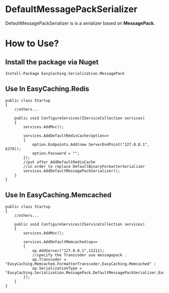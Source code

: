 # DefaultMessagePackSerializer

DefaultMessagePackSerializer is is a serializer based on **MessagePack**.

# How to Use?

## Install the package via Nuget

```
Install-Package EasyCaching.Serialization.MessagePack
```

## Use In EasyCaching.Redis

```
public class Startup
{
    //others...

    public void ConfigureServices(IServiceCollection services)
    {
        services.AddMvc();

        services.AddDefaultRedisCache(option=>
        {                
            option.Endpoints.Add(new ServerEndPoint("127.0.0.1", 6379));
            option.Password = "";                                                  
        });
        //put after AddDefaultRedisCache
        //in order to replace DefaultBinaryFormatterSerializer
        services.AddDefaultMessagePackSerializer();
    }
}
```

## Use In EasyCaching.Memcached

```
public class Startup
{
    //others...

    public void ConfigureServices(IServiceCollection services)
    {
        services.AddMvc();

        services.AddDefaultMemcached(op=>
        {                
            op.AddServer("127.0.0.1",11211);
            //specify the Transcoder use messagepack .
            op.Transcoder = "EasyCaching.Memcached.FormatterTranscoder,EasyCaching.Memcached" ;
            op.SerializationType = "EasyCaching.Serialization.MessagePack.DefaultMessagePackSerializer,EasyCaching.Serialization.MessagePack";
        });
    }
}
```
